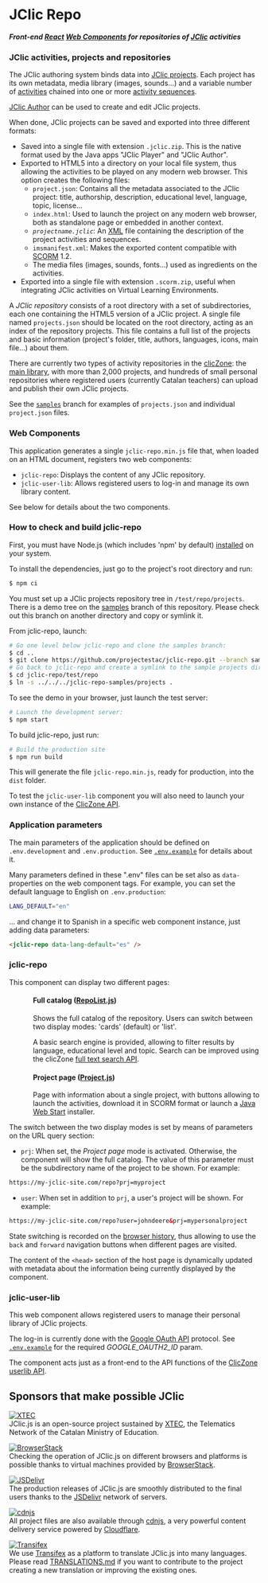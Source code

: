 # JClic Repo

***Front-end [React](https://reactjs.org/) [Web Components](https://developer.mozilla.org/en-US/docs/Web/Web_Components)
for repositories of [JClic](https://projectestac.github.io/jclic) activities***

### JClic activities, projects and repositories
The JClic authoring system binds data into [JClic projects](https://github.com/projectestac/jclic/wiki/JClic-Guide%3A-The-creation-of-a-new-project). Each project has its own metadata, media library (images, sounds...) and a variable number of [activities](https://github.com/projectestac/jclic/wiki/JClic-Guide%3A-Types-of-activities) chained into one or more [activity sequences](https://github.com/projectestac/jclic/wiki/JClic-Guide%3A-Sequencing-activities).

[JClic Author](https://github.com/projectestac/jclic/wiki/JClic-Guide%3A-The-creation-of-activities) can be used to create and edit JClic projects.

When done, JClic projects can be saved and exported into three different formats:

- Saved into a single file with extension `.jclic.zip`. This is the native format used by the Java apps "JClic Player" and "JClic Author".
- Exported to HTML5 into a directory on your local file system, thus allowing the activities to be played on any modern web browser. This option creates the following files:
  - `project.json`: Contains all the metadata associated to the JClic project: title, authorship, description, educational level, language, topic, license...
  - `index.html`: Used to launch the project on any modern web browser, both as standalone page or embedded in another context.
  - _`projectname.jclic`_: An [XML](https://en.wikipedia.org/wiki/XML) file containing the description of the project activities and sequences.
  - `imsmanifest.xml`: Makes the exported content compatible with [SCORM](https://en.wikipedia.org/wiki/Sharable_Content_Object_Reference_Model) 1.2.
  - The media files (images, sounds, fonts...) used as ingredients on the activities.
- Exported into a single file with extension `.scorm.zip`, useful when integrating JClic activities on Virtual Learning Environments.

A _JClic repository_ consists of a root directory with a set of subdirectories, each one containing the HTML5 version of a JClic project. A single file named `projects.json` should be located on the root directory, acting as an index of the repository projects. This file contains a full list of the projects and basic information (project's folder, title, authors, languages, icons, main file...) about them.

There are currently two types of activity repositories in the [clicZone](https://clic.xtec.cat): the [main library](https://clic.xtec.cat/repo),
with more than 2,000 projects, and hundreds of small personal repositories where registered users (currently Catalan teachers) can upload and publish their own JClic projects.

See  the [`samples`](../../tree/samples/projects) branch for examples of `projects.json` and individual `project.json` files.

### Web Components
This application generates a single `jclic-repo.min.js` file that, when loaded on an HTML document, registers two web components:

- `jclic-repo`: Displays the content of any JClic repository.
- `jclic-user-lib`: Allows registered users to log-in and manage its own library content.

See below for details about the two components.

### How to check and build jclic-repo

First, you must have Node.js (which includes 'npm' by default) [installed](https://nodejs.org/download/) on your system.

To install the dependencies, just go to the project's root directory and run:

```bash
$ npm ci
```

You must set up a JClic projects repository tree in `/test/repo/projects`. There is a demo tree on
the [samples](https://github.com/projectestac/jclic-repo/tree/samples) branch of this repository. Please check out this
branch on another directory and copy or symlink it.

From jclic-repo, launch:

```bash
# Go one level below jclic-repo and clone the samples branch:
$ cd ..
$ git clone https://github.com/projectestac/jclic-repo.git --branch samples --single-branch jclic-repo-samples
# Go back to jclic-repo and create a symlink to the sample projects directory:
$ cd jclic-repo/test/repo
$ ln -s ../../../jclic-repo-samples/projects .
```

To see the demo in your browser, just launch the test server:

```bash
# Launch the development server:
$ npm start
```

To build jclic-repo, just run:

```bash
# Build the production site
$ npm run build
```

This will generate the file `jclic-repo.min.js`, ready for production, into the `dist` folder.

To test the `jclic-user-lib` component you will also need to launch your own instance of the [ClicZone API](https://github.com/projectestac/zonaclic/tree/master/app).

### Application parameters

The main parameters of the application should be defined on `.env.development` and `.env.production`. See [`.env.example`](.env.example)
for details about it.

Many parameters defined in these ".env" files can be set also as `data-` properties on the web component tags. For example,
you can set the default language to English on `.env.production`:

``` bash
LANG_DEFAULT="en"
```

... and change it to Spanish in a specific web component instance, just adding data parameters:

```html
<jclic-repo data-lang-default="es" />
```

### jclic-repo
This component can display two different pages:

<div style="padding-left:3rem">

#### Full catalog ([RepoList.js](./src/components/repo/RepoList.js))

Shows the full catalog of the repository. Users can switch between two display modes: 'cards' (default) or 'list'.

A basic search engine is provided, allowing to filter results by language, educational level and topic. Search can be improved using the clicZone [full text search API](https://github.com/projectestac/zonaclic/blob/master/app/db/repo-search/index.php).

#### Project page ([Project.js](./src/components/repo/Project.js))

Page with information about a single project, with buttons allowing to launch the activities, download it in SCORM format or launch a [Java Web Start](https://en.wikipedia.org/wiki/Java_Web_Start) installer.

</div>

The switch between the two display modes is set by means of parameters on the URL query section:
- `prj`: When set, the _Project page_ mode is activated. Otherwise, the component will show the full catalog. The value of this parameter must be the subdirectory name of the project to be shown. For example:
```html
https://my-jclic-site.com/repo?prj=myproject
```
- `user`: When set in addition to `prj`, a user's project will be shown. For example:
```html
https://my-jclic-site.com/repo?user=johndeere&prj=mypersonalproject
```

State switching is recorded on the [browser history](https://developer.mozilla.org/en-US/docs/Web/API/Window/history), thus allowing
to use the `back` and `forward` navigation buttons when different pages are visited.

The content of the `<head>` section of the host page is dynamically updated with metadata about the information being currently displayed by the component.

### jclic-user-lib
This web component allows registered users to manage their personal library of JClic projects.

The log-in is currently done with the [Google OAuth API](https://developers.google.com/identity/protocols/oauth2) protocol. See [`.env.example`](.env.example) for the required *GOOGLE_OAUTH2_ID* param.

The component acts just as a front-end to the API functions of the [ClicZone userlib API](https://github.com/projectestac/zonaclic/tree/master/app/db/userlib).

## Sponsors that make possible JClic

[![XTEC](https://github.com/projectestac/jclic.js/blob/master/misc/graphics/logo-xtec.png?raw=true)](http://www.xtec.cat)<br>
JClic.js is an open-source project sustained by [XTEC](http://www.xtec.cat), the Telematics Network of the Catalan Ministry of Education.

[![BrowserStack](https://github.com/projectestac/jclic.js/blob/master/misc/graphics/logo-browserstack.png?raw=true)](https://www.browserstack.com)<br>
Checking the operation of JClic.js on different browsers and platforms is possible thanks to virtual machines provided by [BrowserStack](https://www.browserstack.com).

[![JSDelivr](https://github.com/projectestac/jclic.js/blob/master/misc/graphics/logo-jsdelivr.png?raw=true)](http://www.jsdelivr.com/projects/jclic.js)<br>
The production releases of JClic.js are smoothly distributed to the final users thanks to the [JSDelivr](http://www.jsdelivr.com/projects/jclic.js) network of servers.

[![cdnjs](https://github.com/projectestac/jclic.js/blob/master/misc/graphics/logo-cdnjs.png?raw=true)](https://cdnjs.com/libraries/jclic.js)<br>
All project files are also available through [cdnjs](https://cdnjs.com/about), a very powerful content delivery service powered by [Cloudflare](https://www.cloudflare.com).

[![Transifex](https://github.com/projectestac/jclic.js/blob/master/misc/graphics/logo-transifex.png?raw=true)](https://github.com/projectestac/jclic.js/blob/master/TRANSLATIONS.md)<br>
We use [Transifex](https://www.transifex.com/francesc/jclicjs) as a platform to translate JClic.js into many languages. Please read [TRANSLATIONS.md](https://github.com/projectestac/jclic.js/blob/master/TRANSLATIONS.md) if you want to contribute to the project creating a new translation or improving the existing ones.
